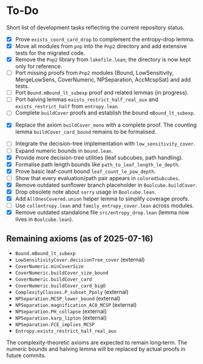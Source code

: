 # To-Do

Short list of development tasks reflecting the current repository status.

- [x] Prove `exists_coord_card_drop` to complement the entropy-drop lemma.
- [x] Move all modules from `pnp` into the `Pnp2` directory and add extensive
      tests for the migrated code.
- [x] Remove the `Pnp2` library from `lakefile.lean`; the directory is now kept
      only for reference.
- [ ] Port missing proofs from `Pnp2` modules (Bound, LowSensitivity, MergeLowSens, CoverNumeric, NPSeparation, AccMcspSat) and add tests.
- [ ] Port `Bound.mBound_lt_subexp` proof and related lemmas (in progress).
- [ ] Port halving lemmas `exists_restrict_half_real_aux` and `exists_restrict_half` from `entropy.lean`.
- [ ] Complete `buildCover` proofs and establish the bound `mBound_lt_subexp`.
* [x] Replace the axiom `buildCover_mono` with a complete proof.  The counting
  lemma `buildCover_card_bound` remains to be formalised.
- [ ] Integrate the decision-tree implementation with `low_sensitivity_cover`.
- [ ] Expand numeric bounds in `bound.lean`.
- [x] Provide more decision-tree utilities (leaf subcubes, path handling).
- [x] Formalise path length bounds like `path_to_leaf_length_le_depth`.
- [x] Prove basic leaf-count bound `leaf_count_le_pow_depth`.
- [ ] Show that every evaluation/path pair appears in `coloredSubcubes`.
- [x] Remove outdated sunflower branch placeholder in `Boolcube.buildCover`.
- [x] Drop obsolete note about `sorry` usage in `Boolcube.lean`.
- [x] Add `AllOnesCovered.union` helper lemma to simplify coverage proofs.
- [ ] Use `collentropy.lean` and `family_entropy_cover.lean` across modules.
- [x] Remove outdated standalone file `src/entropy_drop.lean` (lemma now lives in `Boolcube.lean`).

## Remaining axioms (as of 2025-07-16)
- `Bound.mBound_lt_subexp`
- `LowSensitivityCover.decisionTree_cover` (external)
- `CoverNumeric.minCoverSize`
- `CoverNumeric.buildCover_size_bound`
- `CoverNumeric.buildCover_card`
- `CoverNumeric.buildCover_card_bigO`
- `ComplexityClasses.P_subset_Ppoly` (external)
- `NPSeparation.MCSP_lower_bound` (external)
- `NPSeparation.magnification_AC0_MCSP` (external)
- `NPSeparation.PH_collapse` (external)
- `NPSeparation.karp_lipton` (external)
- `NPSeparation.FCE_implies_MCSP`
- `Entropy.exists_restrict_half_real_aux`

The complexity-theoretic axioms are expected to remain long‑term.
The numeric bounds and halving lemma will be replaced by actual proofs in future commits.
